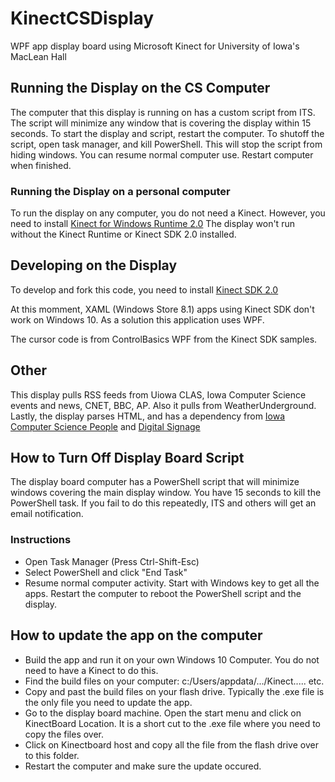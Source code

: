 # KinectCSDisplay
WPF app display board using Microsoft Kinect for University of Iowa's MacLean Hall

## Running the Display on the CS Computer
The computer that this display is running on has a custom script from ITS.  The script will minimize any window that is covering the display within 15 seconds.
To start the display and script, restart the computer.
To shutoff the script, open task manager, and kill PowerShell.  This will stop the script from hiding windows. You can resume normal computer use. Restart computer when finished.

### Running the Display on a personal computer
To run the display on any computer, you do not need a Kinect.  However, you need to install [Kinect for Windows Runtime 2.0](https://www.microsoft.com/en-us/download/details.aspx?id=44559)
The display won't run without the Kinect Runtime or Kinect SDK 2.0 installed.

## Developing on the Display
To develop and fork this code, you need to install [Kinect SDK 2.0](https://developer.microsoft.com/en-us/windows/kinect)

At this momment, XAML (Windows Store 8.1) apps using Kinect SDK don't work on Windows 10.  As a solution this application uses WPF.

The cursor code is from ControlBasics WPF from the Kinect SDK samples.

## Other
This display pulls RSS feeds from Uiowa CLAS, Iowa Computer Science events and news, CNET, BBC, AP.
Also it pulls from WeatherUnderground.
Lastly, the display parses HTML, and has a dependency from [Iowa Computer Science People](https://cs.uiowa.edu/people) and [Digital Signage](http://signage.uiowa.edu/computer-science/computer-science)

## How to Turn Off Display Board Script
The display board computer has a PowerShell script that will minimize windows covering the main display window. You have 15 seconds to kill the PowerShell task. If you fail to do this repeatedly, ITS and others will get an email notification.

### Instructions
- Open Task Manager (Press Ctrl-Shift-Esc)
- Select PowerShell and click "End Task"
- Resume normal computer activity. Start with Windows key to get all the apps. Restart the computer to reboot the PowerShell script and the display.

## How to update the app on the computer
- Build the app and run it on your own Windows 10 Computer. You do not need to have a Kinect to do this.
- Find the build files on your computer: c:/Users/appdata/.../Kinect.....   etc.
- Copy and past the build files on your flash drive. Typically the .exe file is the only file you need to update the app.
- Go to the display board machine. Open the start menu and click on KinectBoard Location. It is a short cut to the .exe file where you need to copy the files over.
- Click on Kinectboard host and copy all the file from the flash drive over to this folder.
- Restart the computer and make sure the update occured.

